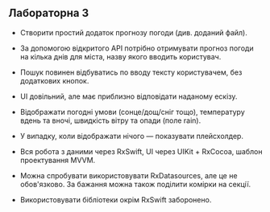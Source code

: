 ##  Лабораторна 3

* Створити простий додаток прогнозу погоди (див. доданий файл).
* За допомогою відкритого API потрібно отримувати прогноз погоди на кілька днів для міста, назву якого вводить користувач.
* Пошук повинен відбуватись по вводу тексту користувачем, без додаткових кнопок.
* UI довільний, але має приблизно відповідати наданому ескізу.

* Відображати погодні умови (сонце/дощ/сніг тощо), температуру вдень та вночі, швидкість вітру та опади (поле rain). 
* У випадку, коли відображати нічого — показувати плейсхолдер.

* Вся робота з даними через RxSwift, UI через UIKit + RxCocoa, шаблон проектування MVVM.
* Можна спробувати використовувати RxDatasources, але це не обов'язково. За бажання можна також поділити комірки на секції.
* Використовувати бібліотеки окрім RxSwift заборонено.
